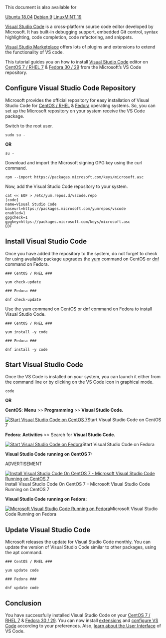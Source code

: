 This document is also available for

[Ubuntu 18.04](https://www.itzgeek.com/how-tos/linux/ubuntu-how-tos/how-to-install-visual-studio-code-on-ubuntu-18-04-linux-mint-19-debian-9.html) [Debian 9](https://www.itzgeek.com/how-tos/linux/ubuntu-how-tos/how-to-install-visual-studio-code-on-ubuntu-18-04-linux-mint-19-debian-9.html) [LinuxMINT 19](https://www.itzgeek.com/how-tos/linux/ubuntu-how-tos/how-to-install-visual-studio-code-on-ubuntu-18-04-linux-mint-19-debian-9.html)

[Visual Studio Code](https://code.visualstudio.com/) is a cross-platform source code editor developed by Microsoft. It has built-in debugging support, embedded Git control, syntax highlighting, code completion, code refactoring, and snippets.

[Visual Studio Marketplace](https://marketplace.visualstudio.com/vscode) offers lots of plugins and extensions to extend the functionality of VS code.

This tutorial guides you on how to install [Visual Studio Code](https://www.itzgeek.com/tag/vscode) editor on [CentOS 7 / RHEL 7](https://www.itzgeek.com/tag/centos-7) & [Fedora 30 / 29](https://www.itzgeek.com/category/how-tos/linux/fedora-how-tos) from the Microsoft’s VS Code repository.

Configure Visual Studio Code Repository
---------------------------------------

Microsoft provides the official repository for easy installation of Visual Studio Code for [CentOS / RHEL](https://www.itzgeek.com/category/how-tos/linux/centos-how-tos) & [Fedora](https://www.itzgeek.com/category/how-tos/linux/fedora-how-tos) operating systems. So, you can set up the Microsoft repository on your system receive the VS Code package.

Switch to the root user.

    sudo su -

**OR**

    su -

Download and import the Microsoft signing GPG key using the curl command.

    rpm --import https://packages.microsoft.com/keys/microsoft.asc

Now, add the Visual Studio Code repository to your system.

    cat << EOF > /etc/yum.repos.d/vscode.repo
    [code]
    name=Visual Studio Code
    baseurl=https://packages.microsoft.com/yumrepos/vscode
    enabled=1
    gpgcheck=1
    gpgkey=https://packages.microsoft.com/keys/microsoft.asc
    EOF

Install Visual Studio Code
--------------------------

Once you have added the repository to the system, do not forget to check for using available package upgrades the [yum](https://www.itzgeek.com/how-tos/linux/centos-how-tos/linux-basics-30-yum-command-examples-for-linux-package-manager.html) command on CentOS or [dnf](https://www.itzgeek.com/how-tos/linux/fedora-how-tos/how-to-use-dnf-nextgen-yum-new-package-manager-in-fedora-22.html) command on Fedora.

    ### CentOS / RHEL ###

    yum check-update

    ### Fedora ###

    dnf check-update

Use the [yum](https://www.itzgeek.com/how-tos/linux/centos-how-tos/linux-basics-30-yum-command-examples-for-linux-package-manager.html) command on CentOS or [dnf](https://www.itzgeek.com/how-tos/linux/fedora-how-tos/how-to-use-dnf-nextgen-yum-new-package-manager-in-fedora-22.html) command on Fedora to install Visual Studio Code.

    ### CentOS / RHEL ###

    yum install -y code

    ### Fedora ###

    dnf install -y code

Start Visual Studio Code
------------------------

Once the VS Code is installed on your system, you can launch it either from the command line or by clicking on the VS Code icon in graphical mode.

    code

**OR**

**CentOS**: **Menu** \>\> **Programming** \>\> **Visual Studio Code.**

[![Start Visual Studio Code on CentOS 7](https://www.itzgeek.com/wp-content/uploads/2019/05/Install-Visual-Studio-Code-On-CentOS-7-Start-Visual-Studio-Code-on-CentOS-7.jpg)](https://www.itzgeek.com/wp-content/uploads/2019/05/Install-Visual-Studio-Code-On-CentOS-7-Start-Visual-Studio-Code-on-CentOS-7.jpg)Start Visual Studio Code on CentOS 7

**Fedora**: **Activities** \>\> Search for **Visual Studio Code.**

[![Start Visual Studio Code on Fedora](https://www.itzgeek.com/wp-content/uploads/2019/05/Install-Visual-Studio-Code-On-Fedora-Start-Fedora.jpg)](https://www.itzgeek.com/wp-content/uploads/2019/05/Install-Visual-Studio-Code-On-Fedora-Start-Fedora.jpg)Start Visual Studio Code on Fedora

**Visual Studio Code running on CentOS 7:**

ADVERTISEMENT

 [![Install Visual Studio Code On CentOS 7 - Microsoft Visual Studio Code Running on CentOS 7](https://www.itzgeek.com/wp-content/uploads/2019/05/Install-Visual-Studio-Code-On-CentOS-7-Microsoft-Visual-Studio-Code-Running-on-CentOS-7.jpg)](https://www.itzgeek.com/wp-content/uploads/2019/05/Install-Visual-Studio-Code-On-CentOS-7-Microsoft-Visual-Studio-Code-Running-on-CentOS-7.jpg)Install Visual Studio Code On CentOS 7 – Microsoft Visual Studio Code Running on CentOS 7

**Visual Studio Code running on Fedora:**

[![Microsoft Visual Studio Code Running on Fedora](https://www.itzgeek.com/wp-content/uploads/2019/05/Install-Visual-Studio-Code-On-Fedora-Microsoft-Visual-Studio-Code-Running-on-Fedora.jpg)](https://www.itzgeek.com/wp-content/uploads/2019/05/Install-Visual-Studio-Code-On-Fedora-Microsoft-Visual-Studio-Code-Running-on-Fedora.jpg)Microsoft Visual Studio Code Running on Fedora

Update Visual Studio Code
-------------------------

Microsoft releases the update for Visual Studio Code monthly. You can update the version of Visual Studio Code similar to other packages, using the apt command.

    ### CentOS / RHEL ###

    yum update code

    ### Fedora ###

    dnf update code

Conclusion
----------

You have successfully installed Visual Studio Code on your [CentOS 7 / RHEL 7](https://www.itzgeek.com/tag/centos-7) & [Fedora 30 / 29](https://www.itzgeek.com/category/how-tos/linux/fedora-how-tos). You can now install [extensions](https://code.visualstudio.com/docs/setup/additional-components) and [configure](https://code.visualstudio.com/docs/getstarted/settings)[ V](https://code.visualstudio.com/docs/getstarted/settings)[S](https://code.visualstudio.com/docs/getstarted/settings)[ Code](https://code.visualstudio.com/docs/getstarted/settings) according to your preferences. Also, [learn about the User Interface](https://code.visualstudio.com/docs/getstarted/userinterface) of VS Code.